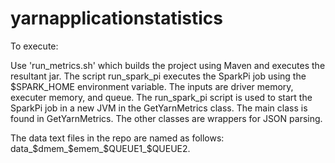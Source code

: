 yarnapplicationstatistics
=========================

To execute:

Use 'run_metrics.sh' which builds the project using Maven and executes the resultant jar. The script run_spark_pi executes the SparkPi job using the $SPARK_HOME environment variable. The inputs are driver memory, executer memory, and queue. The run_spark_pi script is used to start the SparkPi job in a new JVM in the GetYarnMetrics class. The main class is found in GetYarnMetrics. The other classes are wrappers for JSON parsing.

The data text files in the repo are named as follows: data_$dmem_$emem_$QUEUE1_$QUEUE2.

